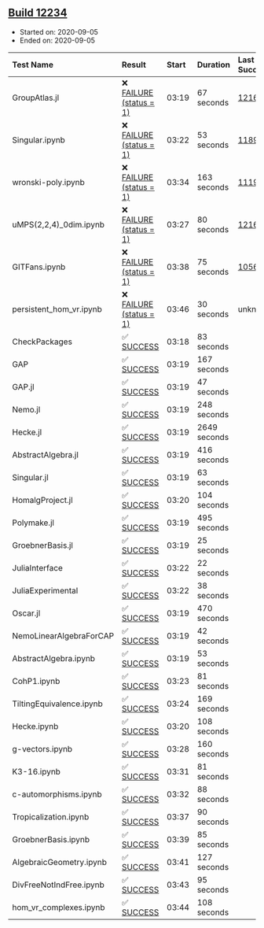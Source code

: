 ## [Build 12234](https://oscarci.mathematik.uni-kl.de/job/oscar/12234/)

* Started on: 2020-09-05
* Ended on: 2020-09-05

| Test Name    | Result | Start | Duration | Last Success | First Failure |
|:-------------|:-------|:------|:---------|:-------------|:--------------|
| GroupAtlas.jl | ❌ [FAILURE (status = 1)](https://oscarci.mathematik.uni-kl.de/job/oscar/12234/artifact/logs/build-12234/GroupAtlas.jl.log) | 03:19 | 67 seconds | [12167](https://oscarci.mathematik.uni-kl.de/job/oscar/12167/) | [12168](https://oscarci.mathematik.uni-kl.de/job/oscar/12168/) |
| Singular.ipynb | ❌ [FAILURE (status = 1)](https://oscarci.mathematik.uni-kl.de/job/oscar/12234/artifact/logs/build-12234/Singular.ipynb.log) | 03:22 | 53 seconds | [11893](https://oscarci.mathematik.uni-kl.de/job/oscar/11893/) | [11894](https://oscarci.mathematik.uni-kl.de/job/oscar/11894/) |
| wronski-poly.ipynb | ❌ [FAILURE (status = 1)](https://oscarci.mathematik.uni-kl.de/job/oscar/12234/artifact/logs/build-12234/wronski-poly.ipynb.log) | 03:34 | 163 seconds | [11192](https://oscarci.mathematik.uni-kl.de/job/oscar/11192/) | [11193](https://oscarci.mathematik.uni-kl.de/job/oscar/11193/) |
| uMPS(2,2,4)_0dim.ipynb | ❌ [FAILURE (status = 1)](https://oscarci.mathematik.uni-kl.de/job/oscar/12234/artifact/logs/build-12234/uMPS-2-2-4-_0dim.ipynb.log) | 03:27 | 80 seconds | [12167](https://oscarci.mathematik.uni-kl.de/job/oscar/12167/) | [12168](https://oscarci.mathematik.uni-kl.de/job/oscar/12168/) |
| GITFans.ipynb | ❌ [FAILURE (status = 1)](https://oscarci.mathematik.uni-kl.de/job/oscar/12234/artifact/logs/build-12234/GITFans.ipynb.log) | 03:38 | 75 seconds | [10566](https://oscarci.mathematik.uni-kl.de/job/oscar/10566/) | [10567](https://oscarci.mathematik.uni-kl.de/job/oscar/10567/) |
| persistent_hom_vr.ipynb | ❌ [FAILURE (status = 1)](https://oscarci.mathematik.uni-kl.de/job/oscar/12234/artifact/logs/build-12234/persistent_hom_vr.ipynb.log) | 03:46 | 30 seconds | unknown | unknown |
| CheckPackages | ✅ [SUCCESS](https://oscarci.mathematik.uni-kl.de/job/oscar/12234/artifact/logs/build-12234/CheckPackages.log) | 03:18 | 83 seconds |  |  |
| GAP | ✅ [SUCCESS](https://oscarci.mathematik.uni-kl.de/job/oscar/12234/artifact/logs/build-12234/GAP.log) | 03:19 | 167 seconds |  |  |
| GAP.jl | ✅ [SUCCESS](https://oscarci.mathematik.uni-kl.de/job/oscar/12234/artifact/logs/build-12234/GAP.jl.log) | 03:19 | 47 seconds |  |  |
| Nemo.jl | ✅ [SUCCESS](https://oscarci.mathematik.uni-kl.de/job/oscar/12234/artifact/logs/build-12234/Nemo.jl.log) | 03:19 | 248 seconds |  |  |
| Hecke.jl | ✅ [SUCCESS](https://oscarci.mathematik.uni-kl.de/job/oscar/12234/artifact/logs/build-12234/Hecke.jl.log) | 03:19 | 2649 seconds |  |  |
| AbstractAlgebra.jl | ✅ [SUCCESS](https://oscarci.mathematik.uni-kl.de/job/oscar/12234/artifact/logs/build-12234/AbstractAlgebra.jl.log) | 03:19 | 416 seconds |  |  |
| Singular.jl | ✅ [SUCCESS](https://oscarci.mathematik.uni-kl.de/job/oscar/12234/artifact/logs/build-12234/Singular.jl.log) | 03:19 | 63 seconds |  |  |
| HomalgProject.jl | ✅ [SUCCESS](https://oscarci.mathematik.uni-kl.de/job/oscar/12234/artifact/logs/build-12234/HomalgProject.jl.log) | 03:20 | 104 seconds |  |  |
| Polymake.jl | ✅ [SUCCESS](https://oscarci.mathematik.uni-kl.de/job/oscar/12234/artifact/logs/build-12234/Polymake.jl.log) | 03:19 | 495 seconds |  |  |
| GroebnerBasis.jl | ✅ [SUCCESS](https://oscarci.mathematik.uni-kl.de/job/oscar/12234/artifact/logs/build-12234/GroebnerBasis.jl.log) | 03:19 | 25 seconds |  |  |
| JuliaInterface | ✅ [SUCCESS](https://oscarci.mathematik.uni-kl.de/job/oscar/12234/artifact/logs/build-12234/JuliaInterface.log) | 03:22 | 22 seconds |  |  |
| JuliaExperimental | ✅ [SUCCESS](https://oscarci.mathematik.uni-kl.de/job/oscar/12234/artifact/logs/build-12234/JuliaExperimental.log) | 03:22 | 38 seconds |  |  |
| Oscar.jl | ✅ [SUCCESS](https://oscarci.mathematik.uni-kl.de/job/oscar/12234/artifact/logs/build-12234/Oscar.jl.log) | 03:19 | 470 seconds |  |  |
| NemoLinearAlgebraForCAP | ✅ [SUCCESS](https://oscarci.mathematik.uni-kl.de/job/oscar/12234/artifact/logs/build-12234/NemoLinearAlgebraForCAP.log) | 03:19 | 42 seconds |  |  |
| AbstractAlgebra.ipynb | ✅ [SUCCESS](https://oscarci.mathematik.uni-kl.de/job/oscar/12234/artifact/logs/build-12234/AbstractAlgebra.ipynb.log) | 03:19 | 53 seconds |  |  |
| CohP1.ipynb | ✅ [SUCCESS](https://oscarci.mathematik.uni-kl.de/job/oscar/12234/artifact/logs/build-12234/CohP1.ipynb.log) | 03:23 | 81 seconds |  |  |
| TiltingEquivalence.ipynb | ✅ [SUCCESS](https://oscarci.mathematik.uni-kl.de/job/oscar/12234/artifact/logs/build-12234/TiltingEquivalence.ipynb.log) | 03:24 | 169 seconds |  |  |
| Hecke.ipynb | ✅ [SUCCESS](https://oscarci.mathematik.uni-kl.de/job/oscar/12234/artifact/logs/build-12234/Hecke.ipynb.log) | 03:20 | 108 seconds |  |  |
| g-vectors.ipynb | ✅ [SUCCESS](https://oscarci.mathematik.uni-kl.de/job/oscar/12234/artifact/logs/build-12234/g-vectors.ipynb.log) | 03:28 | 160 seconds |  |  |
| K3-16.ipynb | ✅ [SUCCESS](https://oscarci.mathematik.uni-kl.de/job/oscar/12234/artifact/logs/build-12234/K3-16.ipynb.log) | 03:31 | 81 seconds |  |  |
| c-automorphisms.ipynb | ✅ [SUCCESS](https://oscarci.mathematik.uni-kl.de/job/oscar/12234/artifact/logs/build-12234/c-automorphisms.ipynb.log) | 03:32 | 88 seconds |  |  |
| Tropicalization.ipynb | ✅ [SUCCESS](https://oscarci.mathematik.uni-kl.de/job/oscar/12234/artifact/logs/build-12234/Tropicalization.ipynb.log) | 03:37 | 90 seconds |  |  |
| GroebnerBasis.ipynb | ✅ [SUCCESS](https://oscarci.mathematik.uni-kl.de/job/oscar/12234/artifact/logs/build-12234/GroebnerBasis.ipynb.log) | 03:39 | 85 seconds |  |  |
| AlgebraicGeometry.ipynb | ✅ [SUCCESS](https://oscarci.mathematik.uni-kl.de/job/oscar/12234/artifact/logs/build-12234/AlgebraicGeometry.ipynb.log) | 03:41 | 127 seconds |  |  |
| DivFreeNotIndFree.ipynb | ✅ [SUCCESS](https://oscarci.mathematik.uni-kl.de/job/oscar/12234/artifact/logs/build-12234/DivFreeNotIndFree.ipynb.log) | 03:43 | 95 seconds |  |  |
| hom_vr_complexes.ipynb | ✅ [SUCCESS](https://oscarci.mathematik.uni-kl.de/job/oscar/12234/artifact/logs/build-12234/hom_vr_complexes.ipynb.log) | 03:44 | 108 seconds |  |  |
